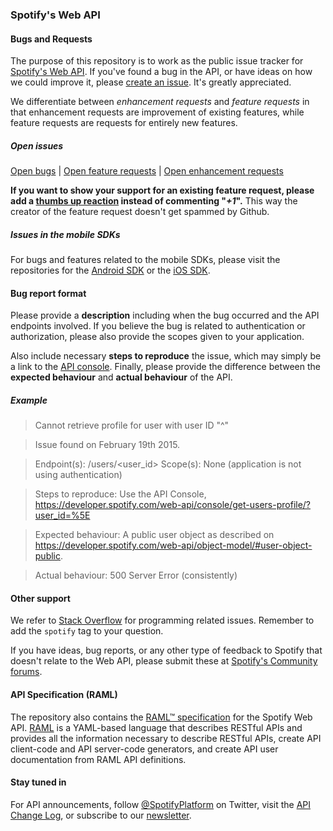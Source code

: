 ### Spotify's Web API

#### Bugs and Requests
The purpose of this repository is to work as the public issue tracker for [Spotify's Web API](https://developer.spotify.com/web-api). If you've found a bug in the API, or have ideas on how we could improve it, please [create an issue](https://www.github.com/spotify/web-api/issues). It's greatly appreciated.

We differentiate between *enhancement requests* and *feature requests* in that enhancement requests are improvement of existing features, while feature requests are requests for entirely new features. 

##### Open issues

[Open bugs](https://github.com/spotify/web-api/issues?q=bug+is%3Aopen) | [Open feature requests](https://github.com/spotify/web-api/issues?q=feature%20request+is:open) | [Open enhancement requests](https://github.com/spotify/web-api/issues?q=enhancement+is:open)

**If you want to show your support for an existing feature request, please add a [thumbs up reaction](https://github.com/blog/2119-add-reactions-to-pull-requests-issues-and-comments) instead of commenting  "_+1_".** This way the creator of the feature request doesn't get spammed by Github.

##### Issues in the mobile SDKs
For bugs and features related to the mobile SDKs, please visit the repositories for the [Android SDK](https://github.com/spotify/android-sdk/) or the [iOS SDK](https://github.com/spotify/ios-sdk/).

#### Bug report format
Please provide a **description** including when the bug occurred and the API endpoints involved. If you believe the bug is related to authentication or authorization, please also provide the scopes given to your application.

Also include necessary **steps to reproduce** the issue, which may simply be a link to the [API console](https://developer.spotify.com/web-api/console/). Finally, please provide the difference between the **expected behaviour** and **actual behaviour** of the API.

##### Example

>Cannot retrieve profile for user with user ID "^"

>Issue found on February 19th 2015.

>Endpoint(s): /users/<user_id>
Scope(s): None (application is not using authentication)

>Steps to reproduce: Use the API Console, https://developer.spotify.com/web-api/console/get-users-profile/?user_id=%5E

>Expected behaviour: A public user object as described on https://developer.spotify.com/web-api/object-model/#user-object-public. 

>Actual behaviour: 500 Server Error (consistently)

#### Other support

We refer to [Stack Overflow](http://stackoverflow.com/questions/tagged/spotify) for programming related issues. Remember to add the `spotify` tag to your question. 

If you have ideas, bug reports, or any other type of feedback to Spotify that doesn't relate to the Web API, please submit these at [Spotify's Community forums](https://community.spotify.com/).

#### API Specification (RAML)

The repository also contains the [RAML™ specification](https://github.com/spotify/web-api/tree/master/specifications/raml) for the Spotify Web API. [RAML](http://raml.org/index.html) is a YAML-based language that describes RESTful APIs and provides all the information necessary to describe RESTful APIs, create API client-code and API server-code generators, and create API user documentation from RAML API definitions.

#### Stay tuned in

For API announcements, follow [@SpotifyPlatform](https://www.twitter.com/spotifyplatform) on Twitter, visit the [API Change Log](https://developer.spotify.com/web-api/change-log/), or subscribe to our [newsletter](https://developer.spotify.com/web-api/).
